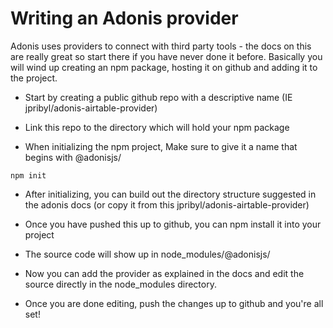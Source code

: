 # Writing an Adonis provider

Adonis uses providers to connect with third party tools - the docs on this are
really great so start there if you have never done it before.  Basically you
will wind up creating an npm package, hosting it on github and adding it to the project. 

- Start by creating a public github repo with a descriptive name (IE
  jpribyl/adonis-airtable-provider)

- Link this repo to the directory which will hold your npm package

- When initializing the npm project, Make sure to give it a name that begins
  with @adonisjs/

`npm init`

- After initializing, you can build out the directory structure suggested in
  the adonis docs (or copy it from this jpribyl/adonis-airtable-provider)

- Once you have pushed this up to github, you can npm install it into your
  project

- The source code will show up in node_modules/@adonisjs/<your repo name>

- Now you can add the provider as explained in the docs and edit the source
  directly in the node_modules directory.

- Once you are done editing, push the changes up to github and you're all set!
